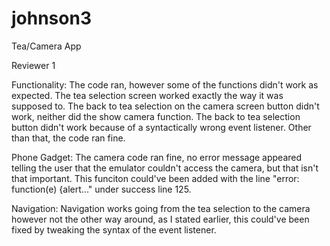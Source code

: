 # johnson3
Tea/Camera App

Reviewer 1

Functionality: 
The code ran, however some of the functions didn't work as expected. The tea selection screen worked exactly the way it was supposed to. The back to tea selection on the camera screen button didn't work, neither did the show camera function. The back to tea selection button didn't work because of a syntactically wrong event listener. Other than that, the code ran fine. 

Phone Gadget: 
The camera code ran fine, no error message appeared telling the user that the emulator couldn't access the camera, but that isn't that important. This funciton could've been added with the line "error: function(e) {alert..." under success line 125. 

Navigation: 
Navigation works going from the tea selection to the camera however not the other way around, as I stated earlier, this could've been fixed by tweaking the syntax of the event listener. 
